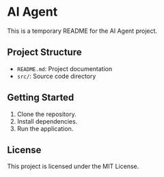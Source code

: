 # AI Agent

This is a temporary README for the AI Agent project.

## Project Structure

- `README.md`: Project documentation
- `src/`: Source code directory

## Getting Started

1. Clone the repository.
2. Install dependencies.
3. Run the application.

## License

This project is licensed under the MIT License.

